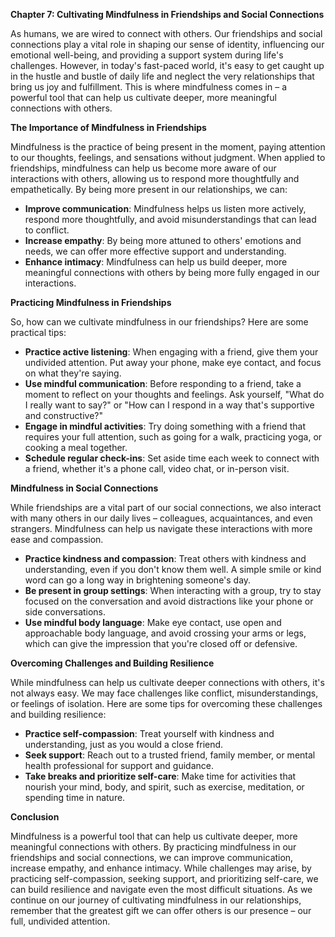 <p><strong>Chapter 7: Cultivating Mindfulness in Friendships and Social Connections</strong></p>

<p>As humans, we are wired to connect with others. Our friendships and social connections play a vital role in shaping our sense of identity, influencing our emotional well-being, and providing a support system during life's challenges. However, in today's fast-paced world, it's easy to get caught up in the hustle and bustle of daily life and neglect the very relationships that bring us joy and fulfillment. This is where mindfulness comes in – a powerful tool that can help us cultivate deeper, more meaningful connections with others.</p>

<p><strong>The Importance of Mindfulness in Friendships</strong></p>

<p>Mindfulness is the practice of being present in the moment, paying attention to our thoughts, feelings, and sensations without judgment. When applied to friendships, mindfulness can help us become more aware of our interactions with others, allowing us to respond more thoughtfully and empathetically. By being more present in our relationships, we can:</p>

<ul>
<li><strong>Improve communication</strong>: Mindfulness helps us listen more actively, respond more thoughtfully, and avoid misunderstandings that can lead to conflict.</li>
<li><strong>Increase empathy</strong>: By being more attuned to others' emotions and needs, we can offer more effective support and understanding.</li>
<li><strong>Enhance intimacy</strong>: Mindfulness can help us build deeper, more meaningful connections with others by being more fully engaged in our interactions.</li>
</ul>

<p><strong>Practicing Mindfulness in Friendships</strong></p>

<p>So, how can we cultivate mindfulness in our friendships? Here are some practical tips:</p>

<ul>
<li><strong>Practice active listening</strong>: When engaging with a friend, give them your undivided attention. Put away your phone, make eye contact, and focus on what they're saying.</li>
<li><strong>Use mindful communication</strong>: Before responding to a friend, take a moment to reflect on your thoughts and feelings. Ask yourself, "What do I really want to say?" or "How can I respond in a way that's supportive and constructive?"</li>
<li><strong>Engage in mindful activities</strong>: Try doing something with a friend that requires your full attention, such as going for a walk, practicing yoga, or cooking a meal together.</li>
<li><strong>Schedule regular check-ins</strong>: Set aside time each week to connect with a friend, whether it's a phone call, video chat, or in-person visit.</li>
</ul>

<p><strong>Mindfulness in Social Connections</strong></p>

<p>While friendships are a vital part of our social connections, we also interact with many others in our daily lives – colleagues, acquaintances, and even strangers. Mindfulness can help us navigate these interactions with more ease and compassion.</p>

<ul>
<li><strong>Practice kindness and compassion</strong>: Treat others with kindness and understanding, even if you don't know them well. A simple smile or kind word can go a long way in brightening someone's day.</li>
<li><strong>Be present in group settings</strong>: When interacting with a group, try to stay focused on the conversation and avoid distractions like your phone or side conversations.</li>
<li><strong>Use mindful body language</strong>: Make eye contact, use open and approachable body language, and avoid crossing your arms or legs, which can give the impression that you're closed off or defensive.</li>
</ul>

<p><strong>Overcoming Challenges and Building Resilience</strong></p>

<p>While mindfulness can help us cultivate deeper connections with others, it's not always easy. We may face challenges like conflict, misunderstandings, or feelings of isolation. Here are some tips for overcoming these challenges and building resilience:</p>

<ul>
<li><strong>Practice self-compassion</strong>: Treat yourself with kindness and understanding, just as you would a close friend.</li>
<li><strong>Seek support</strong>: Reach out to a trusted friend, family member, or mental health professional for support and guidance.</li>
<li><strong>Take breaks and prioritize self-care</strong>: Make time for activities that nourish your mind, body, and spirit, such as exercise, meditation, or spending time in nature.</li>
</ul>

<p><strong>Conclusion</strong></p>

<p>Mindfulness is a powerful tool that can help us cultivate deeper, more meaningful connections with others. By practicing mindfulness in our friendships and social connections, we can improve communication, increase empathy, and enhance intimacy. While challenges may arise, by practicing self-compassion, seeking support, and prioritizing self-care, we can build resilience and navigate even the most difficult situations. As we continue on our journey of cultivating mindfulness in our relationships, remember that the greatest gift we can offer others is our presence – our full, undivided attention.</p>
